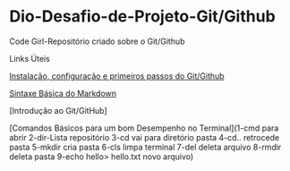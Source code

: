 # Dio-Desafio-de-Projeto-Git/Github
Code Girl-Repositório criado sobre o Git/Github

Links Úteis

[Instalação, configuração e primeiros passos do Git/Github](https://balta.io/blog/git-github-primeiros-passos#:~:text=Vamos%20ent%C3%A3o%20acessar%20a%20p%C3%A1gina,no%20seu%20terminal%20para%20instala%C3%A7%C3%A3o.&text=Ab)

[Sintaxe Básica do Markdown](https://markdown.net.br/sintaxe-basica/)

[Introdução ao Git/GitHub]

[Comandos Básicos para um bom Desempenho no Terminal](1-cmd para abrir 2-dir-Lista repositório 3-cd vai para diretório pasta 4-cd.. retrocede pasta 5-mkdir cria pasta 6-cls limpa terminal 7-del deleta arquivo 8-rmdir deleta pasta 9-echo hello> hello.txt novo arquivo)
